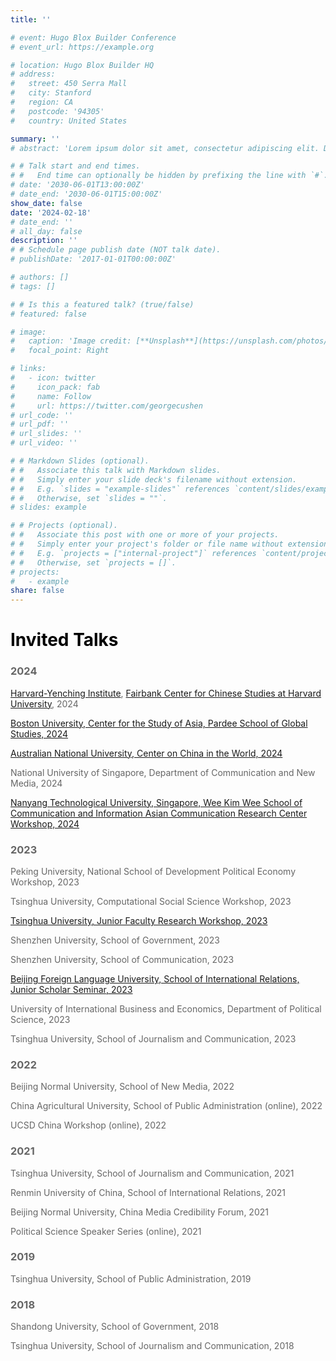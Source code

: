 ```yaml
---
title: ''

# event: Hugo Blox Builder Conference
# event_url: https://example.org

# location: Hugo Blox Builder HQ
# address:
#   street: 450 Serra Mall
#   city: Stanford
#   region: CA
#   postcode: '94305'
#   country: United States

summary: ''
# abstract: 'Lorem ipsum dolor sit amet, consectetur adipiscing elit. Duis posuere tellusac convallis placerat. Proin tincidunt magna sed ex sollicitudin condimentum. Sed ac faucibus dolor, scelerisque sollicitudin nisi. Cras purus urna, suscipit quis sapien eu, pulvinar tempor diam.'

# # Talk start and end times.
# #   End time can optionally be hidden by prefixing the line with `#`.
# date: '2030-06-01T13:00:00Z'
# date_end: '2030-06-01T15:00:00Z'
show_date: false
date: '2024-02-18'
# date_end: ''
# all_day: false
description: ''
# # Schedule page publish date (NOT talk date).
# publishDate: '2017-01-01T00:00:00Z'

# authors: []
# tags: []

# # Is this a featured talk? (true/false)
# featured: false

# image:
#   caption: 'Image credit: [**Unsplash**](https://unsplash.com/photos/bzdhc5b3Bxs)'
#   focal_point: Right

# links:
#   - icon: twitter
#     icon_pack: fab
#     name: Follow
#     url: https://twitter.com/georgecushen
# url_code: ''
# url_pdf: ''
# url_slides: ''
# url_video: ''

# # Markdown Slides (optional).
# #   Associate this talk with Markdown slides.
# #   Simply enter your slide deck's filename without extension.
# #   E.g. `slides = "example-slides"` references `content/slides/example-slides.md`.
# #   Otherwise, set `slides = ""`.
# slides: example

# # Projects (optional).
# #   Associate this post with one or more of your projects.
# #   Simply enter your project's folder or file name without extension.
# #   E.g. `projects = ["internal-project"]` references `content/project/deep-learning/index.md`.
# #   Otherwise, set `projects = []`.
# projects:
#   - example
share: false
---
```

<style>
/* 修改 body 的文字颜色为 #666666 (深灰) */
body {
    color: #666666 !important;
}
</style>

# <span style="color:black;">**Invited Talks**</span>

### 2024
[Harvard-Yenching Institute](https://www.harvard-yenching.org/events/kaiping-zhang-governing-china-in-the-digital-age/), [Fairbank Center for Chinese Studies at Harvard University](https://fairbank.fas.harvard.edu/events/kaiping-zhang-governing-china-in-the-digital-age-legacies-challenges-and-transformations/), 2024

[Boston University, Center for the Study of Asia, Pardee School of Global Studies, 2024](https://www.bu.edu/asian/2024/08/01/media-politics-and-public-opinion-in-china-implications-for-international-relations/)

[Australian National University, Center on China in the World, 2024](https://www.anu.edu.au/events/chinas-window-to-the-world-how-media-platforms-communicate-about-foreign-affairs)

National University of Singapore, Department of Communication and New Media, 2024

[Nanyang Technological University, Singapore, Wee Kim Wee School of Communication and Information Asian Communication Research Center Workshop, 2024](https://wis.ntu.edu.sg/pls/webexe88/REGISTER_NTU.REGISTER?EVENT_ID=OA24011616322962)

### 2023

Peking University, National School of Development Political Economy Workshop, 2023

Tsinghua University, Computational Social Science Workshop, 2023

[Tsinghua University, Junior Faculty Research Workshop, 2023](https://www.sss.tsinghua.edu.cn/info/1223/7152.htm)

Shenzhen University, School of Government, 2023

Shenzhen University, School of Communication, 2023

[Beijing Foreign Language University, School of International Relations, Junior Scholar Seminar, 2023](https://www.dps.tsinghua.edu.cn/info/1197/3003.htm)

University of International Business and Economics, Department of Political Science, 2023

Tsinghua University, School of Journalism and Communication, 2023

### 2022

Beijing Normal University, School of New Media, 2022

China Agricultural University, School of Public Administration (online), 2022

UCSD China Workshop (online), 2022

### 2021
Tsinghua University, School of Journalism and Communication, 2021

Renmin University of China, School of International Relations, 2021

Beijing Normal University, China Media Credibility Forum, 2021

Political Science Speaker Series (online), 2021

### 2019
Tsinghua University, School of Public Administration, 2019

### 2018
Shandong University, School of Government, 2018

Tsinghua University, School of Journalism and Communication, 2018

<!-- {{% callout note %}}
Click on the **Slides** button above to view the built-in slides feature.
{{% /callout %}}

Slides can be added in a few ways:

- **Create** slides using Hugo Blox Builder's [_Slides_](https://docs.hugoblox.com/reference/content-types/) feature and link using `slides` parameter in the front matter of the talk file
- **Upload** an existing slide deck to `static/` and link using `url_slides` parameter in the front matter of the talk file
- **Embed** your slides (e.g. Google Slides) or presentation video on this page using [shortcodes](https://docs.hugoblox.com/reference/markdown/).

Further event details, including [page elements](https://docs.hugoblox.com/reference/markdown/) such as image galleries, can be added to the body of this page. -->
